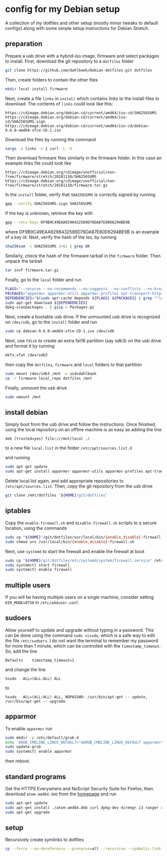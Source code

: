 # config for my Debian setup

A collection of my dotfiles and other setup (mostly minor
tweaks to default configs) along with some simple setup
instructions for Debian Stretch.

## preparation

Prepare a usb drive with a hybrid-iso image, firmware and select packages to
install. First, download the git repository to a `dotfiles` folder

```sh
git clone https://github.com/dahlbaek/Debian-dotfiles.git dotfiles
```

Then, create folders to contain the other files

```sh
mkdir local install firmware
```

Next, create a file `links` in `install` which
contains links to the install files to download. The contents of `links` could look
like this:

```
https://cdimage.debian.org/debian-cd/current/amd64/iso-cd/SHA256SUMS
https://cdimage.debian.org/debian-cd/current/amd64/iso-cd/SHA256SUMS.sign
https://cdimage.debian.org/debian-cd/current/amd64/iso-cd/debian-9.6.0-amd64-xfce-CD-1.iso
```

Download the files by running the command

```sh
xargs -a links -n 1 curl -L -O
```

Then download firmware files similarly in the firmware folder. In this case
an example links file could look like

```
https://cdimage.debian.org/cdimage/unofficial/non-free/firmware/stretch/20181110/SHA256SUMS
https://cdimage.debian.org/cdimage/unofficial/non-free/firmware/stretch/20181110/firmware.tar.gz
```

In the `install` folder, verify that `SHA256SUMS` is correctly signed by running

```sh
gpg --verify SHA256SUMS.sign SHA256SUMS
```

If the key is unknown, retrieve the key with

```sh
gpg --recv-keys DF9B9C49EAA9298432589D76DA87E80D6294BE9B
```

where DF9B9C49EAA9298432589D76DA87E80D6294BE9B is an example of a key id. Next, verify
the hash of the iso, by running

```sh
sha256sum -c SHA256SUMS 2>&1 | grep OK
```

Similarly, check the hash of the firmware tarball in the `firmware` folder. Then unpack the
tarball

```sh
tar zxvf firmware.tar.gz
```

Finally, go to the `local` folder and run

```sh
FLAGS="--recurse --no-recommends --no-suggests --no-conflicts --no-breaks --no-replaces --no-enhances"
PACKAGES="apparmor apparmor-utils apparmor-profiles apt-transport-https git"
DEPENDENCIES="$(sudo apt-cache depends ${FLAGS} ${PACKAGES} | grep "^\w" | sort -u)"
sudo apt-get download ${DEPENDENCIES}
dpkg-scanpackages . | gzip > Packages.gz
```

Next, create a bootable usb drive. If the unmounted usb drive is recognized on `/dev/sdb`, go to the `install`
folder and run

```sh
sudo cp debian-9.6.0-amd64-xfce-CD-1.iso /dev/sdb
```

Next, use `fdisk` to create an extra fat16 partition (say sdb3) on the usb drive and format it by running

```sh
mkfs.vfat /dev/sdb3
```

then copy the `dotfiles`, `firmware` and `local` folders to that partition

```sh
sudo mount /dev/sdb3 /mnt -o uid=dahlbaek
cp -r firmware local_repo dotfiles /mnt
```

Finally, unmount the usb drive

```sh
sudo umount /mnt
```

## install debian

Simply boot from the usb drive and follow the instructions. Once finished,
using the local repository on an offline machine is as easy as adding the line

```
deb [trusted=yes] file:///mnt/local ./
```

to a new file `local.list` in the folder `/etc/apt/sources.list.d`

and running

```sh
sudo apt-get update
sudo apt-get install apparmor apparmor-utils apparmor-profiles apt-transport-https git
```

Delete local.list again, and add appropriate repositories to `/etc/apt/sources.list`.
Then, copy the git repository from the usb drive

```sh
git clone /mnt/dotfiles "${HOME}/git/dotfiles"
```

## iptables

Copy the `enable-firewall.sh` and `disable-firewall.sh` scripts to a secure
location, using the commands

```sh
sudo cp "${HOME}"/git/dotfiles/usr/local/bin/{enable,disable}-firewall.sh /usr/local/bin
sudo chmod u+x /usr/local/bin/{enable,disable}-firewall.sh
```

Next, use `systemd` to start the firewall and enable the firewall at boot

```sh
sudo cp "${HOME}/git/dotfiles/etc/systemd/system/firewall.service" /etc/systemd/system
sudo systemctl start firewall
sudo systemctl enable firewall
```

## multiple users

If you will be having multiple users on a single machine, consider setting `DIR_MODE=0750`
in `/etc/adduser.conf`.

## sudoers

Allow yourself to update and upgrade without typing in a password. This can be
done using the command `sudo visudo`, which is a safe way to edit the file
`/etc/sudoers`. I do not want the terminal to remember my password for more
than 1 minute, which can be controlled with the `timestamp_timeout`. So, add
the line

```
Defaults	timestamp_timeout=1
```

and change the line

```
%sudo	ALL=(ALL:ALL) ALL
```

to

```
%sudo	ALL=(ALL:ALL) ALL, NOPASSWD: /usr/bin/apt-get -- update, /usr/bin/apt-get -- upgrade
```

## apparmor

To enable `apparmor` run

```sh
sudo mkdir -p /etc/default/grub.d
echo 'GRUB_CMDLINE_LINUX_DEFAULT="$GRUB_CMDLINE_LINUX_DEFAULT apparmor=1 security=apparmor"' | sudo tee /etc/default/grub.d/apparmor.cfg
sudo update-grub
sudo systemctl enable apparmor
```

then reboot.

## standard programs

Get the HTTPS Everywhere and NoScript Security Suite for Firefox, then download
`atom-amd64.deb` from the [homepage](https://atom.io/) and run

```sh
sudo apt-get update
sudo apt-get install ./atom-amd64.deb curl dpkg-dev dirmngr i3 ranger xserver-xorg-input-synaptics zathura
sudo apt-get upgrade
```

## setup

Recursively create symlinks to dotfiles

```sh
cp --force --no-dereference --preserve=all --recursive --symbolic-link --verbose -- "${HOME}/git/dotfiles/home/." "${HOME}" >"${HOME}/git/dotfiles/setup.log"
```

